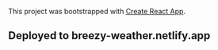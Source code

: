 This project was bootstrapped with [Create React App](https://github.com/facebook/create-react-app).

## Deployed to breezy-weather.netlify.app
